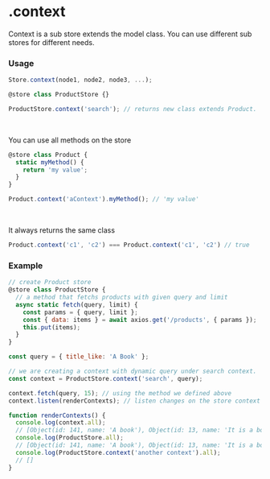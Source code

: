 .context
========

Context is a sub store extends the model class. You can use different sub
stores for different needs.

### Usage
```javascript
Store.context(node1, node2, node3, ...);
```


```javascript
@store class ProductStore {}

ProductStore.context('search'); // returns new class extends Product.
```
<br />

You can use all methods on the store

```javascript
@store class Product {
  static myMethod() {
    return 'my value';
  }
}

Product.context('aContext').myMethod(); // 'my value'
```

<br />

It always returns the same class

```javascript
Product.context('c1', 'c2') === Product.context('c1', 'c2') // true
```

### Example
```javascript
// create Product store
@store class ProductStore {
  // a method that fetchs products with given query and limit
  async static fetch(query, limit) {
    const params = { query, limit };
    const { data: items } = await axios.get('/products', { params });
    this.put(items);
  }
}

const query = { title_like: 'A Book' };

// we are creating a context with dynamic query under search context.
const context = ProductStore.context('search', query);

context.fetch(query, 15); // using the method we defined above
context.listen(renderContexts); // listen changes on the store context

function renderContexts() {
  console.log(context.all);
  // [Object(id: 141, name: 'A book'), Object(id: 13, name: 'It is a book')]
  console.log(ProductStore.all);
  // [Object(id: 141, name: 'A book'), Object(id: 13, name: 'It is a book')]
  console.log(ProductStore.context('another context').all);
  // []
}

```
